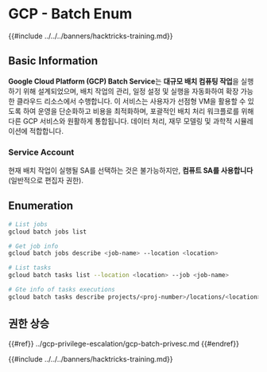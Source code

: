 # GCP - Batch Enum

{{#include ../../../banners/hacktricks-training.md}}

## Basic Information

**Google Cloud Platform (GCP) Batch Service**는 **대규모 배치 컴퓨팅 작업**을 실행하기 위해 설계되었으며, 배치 작업의 관리, 일정 설정 및 실행을 자동화하여 확장 가능한 클라우드 리소스에서 수행합니다. 이 서비스는 사용자가 선점형 VM을 활용할 수 있도록 하여 운영을 단순화하고 비용을 최적화하며, 포괄적인 배치 처리 워크플로를 위해 다른 GCP 서비스와 원활하게 통합됩니다. 데이터 처리, 재무 모델링 및 과학적 시뮬레이션에 적합합니다.

### Service Account

현재 배치 작업이 실행될 SA를 선택하는 것은 불가능하지만, **컴퓨트 SA를 사용합니다** (일반적으로 편집자 권한). 

## Enumeration
```bash
# List jobs
gcloud batch jobs list

# Get job info
gcloud batch jobs describe <job-name> --location <location>

# List tasks
gcloud batch tasks list --location <location> --job <job-name>

# Gte info of tasks executions
gcloud batch tasks describe projects/<proj-number>/locations/<location>/jobs/<job-name>/taskGroups/<group>/tasks/<num>
```
## 권한 상승

{{#ref}}
../gcp-privilege-escalation/gcp-batch-privesc.md
{{#endref}}

{{#include ../../../banners/hacktricks-training.md}}
